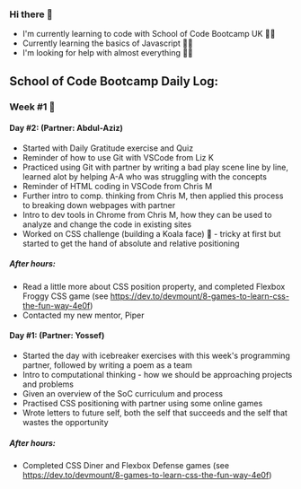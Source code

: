 ### Hi there 👋

- I'm currently learning to code with School of Code Bootcamp UK 👨‍🎓
- Currently learning the basics of Javascript 👨‍💻
- I'm looking for help with almost everything 🤷‍♂️


## School of Code Bootcamp Daily Log:

### Week #1 😬

#### Day #2: (Partner: Abdul-Aziz)
- Started with Daily Gratitude exercise and Quiz
- Reminder of how to use Git with VSCode from Liz K
- Practiced using Git with partner by writing a bad play scene line by line, learned alot by helping A-A who was struggling with the concepts
- Reminder of HTML coding in VSCode from Chris M
- Further intro to comp. thinking from Chris M, then applied this process to breaking down webpages with partner
- Intro to dev tools in Chrome from Chris M, how they can be used to analyze and change the code in existing sites
- Worked on CSS challenge (building a Koala face) 🐨 - tricky at first but started to get the hand of absolute and relative positioning<br>
##### After hours:
- Read a little more about CSS position property, and completed Flexbox Froggy CSS game (see https://dev.to/devmount/8-games-to-learn-css-the-fun-way-4e0f)
- Contacted my new mentor, Piper

#### Day #1: (Partner: Yossef)
- Started the day with icebreaker exercises with this week's programming partner, followed by writing a poem as a team
- Intro to computational thinking - how we should be approaching projects and problems
- Given an overview of the SoC curriculum and process
- Practised CSS positioning with partner using some online games
- Wrote letters to future self, both the self that succeeds and the self that wastes the opportunity<br>
##### After hours: 
- Completed CSS Diner and Flexbox Defense games (see https://dev.to/devmount/8-games-to-learn-css-the-fun-way-4e0f)

<!--
**simonpartridge86/simonpartridge86** is a ✨ _special_ ✨ repository because its `README.md` (this file) appears on your GitHub profile.

Here are some ideas to get you started:

- 🔭 I’m currently working on ...
- 🌱 I’m currently learning ...
- 👯 I’m looking to collaborate on ...
- 🤔 I’m looking for help with ...
- 💬 Ask me about ...
- 📫 How to reach me: ...
- 😄 Pronouns: ...
- ⚡ Fun fact: ...
-->
